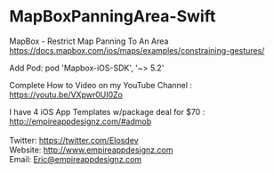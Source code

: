 # MapBoxPanningArea-Swift

MapBox - Restrict Map Panning To An Area
https://docs.mapbox.com/ios/maps/examples/constraining-gestures/

Add Pod:  pod 'Mapbox-iOS-SDK', '~> 5.2'

Complete How to Video on my YouTube Channel : https://youtu.be/VXpwr0UI0Zo


I have 4 iOS App Templates w/package deal for $70 : http://empireappdesignz.com/#admob
<br>
<br>
Twitter: https://twitter.com/EIosdev
<br>
Website: http://www.empireappdesignz.com
<br>
Email: Eric@empireappdesignz.com


